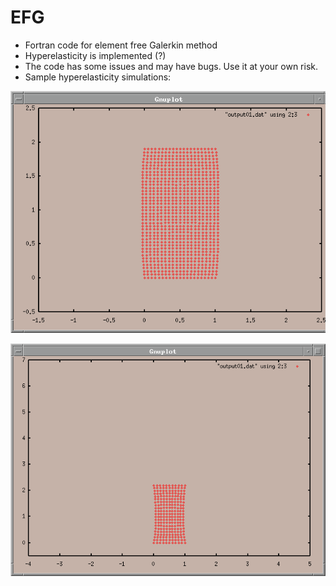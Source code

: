 # EFG
- Fortran code for element free Galerkin method
- Hyperelasticity is implemented (?)
- The code has some issues and may have bugs. Use it at your own risk.
- Sample hyperelasticity simulations:

![hyper_elasticity](https://github.com/hpjeonGIT/EFG/blob/master/ani_hyper1.gif)

![hyper_elasticity](https://github.com/hpjeonGIT/EFG/blob/master/ani_hyper2.gif)

